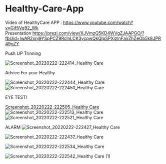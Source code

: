 # Healthy-Care-App
Video of HealthyCare APP :
https://www.youtube.com/watch?v=Gif5Vq92_Wk     
Presentation 
https://prezi.com/view/XJVmzQ5KD4WVgZJAAPGO/?fbclid=IwAR2xnj9YSpPCZ9RclnLCK3ycpwQkQlpSPXjzlnFairZhZeOb5k8JPR49gZY

Push UP Trinning 

![Screenshot_20220222-222414_Healthy Care](https://user-images.githubusercontent.com/34006266/155216536-f22d9251-b9dc-4418-ac37-a2496c862986.jpg)

Advice For your Healthy


![Screenshot_20220222-222444_Healthy Care](https://user-images.githubusercontent.com/34006266/155216559-3b081f0c-9ca8-47e9-b546-dbe019f3230e.jpg)![Screenshot_20220222-222450_Healthy Care](https://user-images.githubusercontent.com/34006266/155216568-e805904b-580b-468c-81c5-527a31544c37.jpg)

EYE TEST!


[Screenshot_20220222-222505_Healthy Care](https://user-images.githubusercontent.com/34006266/155216600-923fba21-162f-4575-8606-521cb28ea3a6.jpg)![Screenshot_20220222-222513_Healthy Care](https://user-images.githubusercontent.com/34006266/155216615-a6b0efb7-e6f9-4027-b904-8d8bea2d270c.jpg)![Screenshot_20220222-222521_Healthy Care](https://user-images.githubusercontent.com/34006266/155216628-ae4f09e0-2b34-44fe-a39e-3b51a58f4eb3.jpg)

ALARM
![Screenshot_20220222-222427_Healthy Care](https://user-images.githubusercontent.com/34006266/155216642-145c6fef-7b7c-4059-a16f-2e248f85edbf.jpg)

![Screenshot_20220222-222437_Healthy Care](https://user-images.githubusercontent.com/34006266/155216665-f26a8c0c-7775-4222-989d-9f93208b6022.jpg)

![Screenshot_20220222-222534_Healthy Care](https://user-images.githubusercontent.com/34006266/155216696-d11948fa-7bc3-4167-a5e7-f5896c20e43c.jpg)

![Screenshot_20220222-222542_Healthy Care (1)](https://user-images.githubusercontent.com/34006266/155216712-d4f8ee78-3025-417f-bba0-1b0aefe079a4.jpg)







